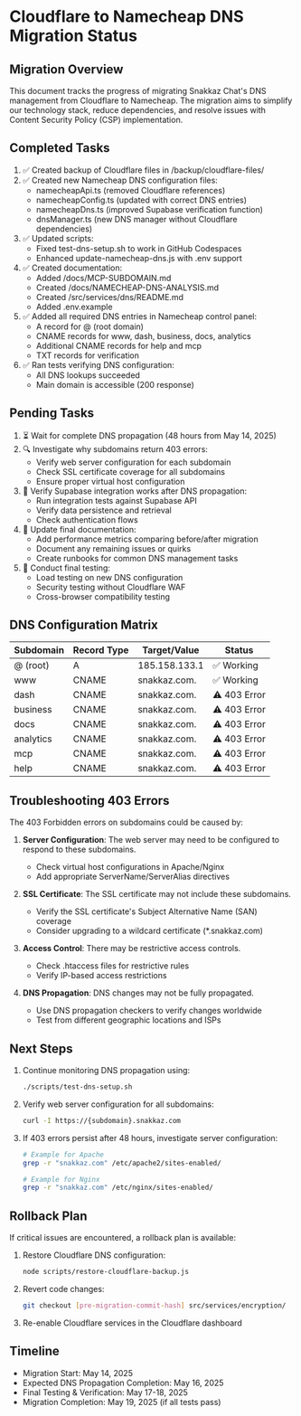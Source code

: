 # Cloudflare to Namecheap DNS Migration Status

## Migration Overview

This document tracks the progress of migrating Snakkaz Chat's DNS management from Cloudflare to Namecheap. The migration aims to simplify our technology stack, reduce dependencies, and resolve issues with Content Security Policy (CSP) implementation.

## Completed Tasks

1. ✅ Created backup of Cloudflare files in /backup/cloudflare-files/
2. ✅ Created new Namecheap DNS configuration files:
   - namecheapApi.ts (removed Cloudflare references)
   - namecheapConfig.ts (updated with correct DNS entries)
   - namecheapDns.ts (improved Supabase verification function)
   - dnsManager.ts (new DNS manager without Cloudflare dependencies)
3. ✅ Updated scripts:
   - Fixed test-dns-setup.sh to work in GitHub Codespaces
   - Enhanced update-namecheap-dns.js with .env support
4. ✅ Created documentation:
   - Added /docs/MCP-SUBDOMAIN.md
   - Created /docs/NAMECHEAP-DNS-ANALYSIS.md
   - Created /src/services/dns/README.md
   - Added .env.example
5. ✅ Added all required DNS entries in Namecheap control panel:
   - A record for @ (root domain)
   - CNAME records for www, dash, business, docs, analytics
   - Additional CNAME records for help and mcp 
   - TXT records for verification
6. ✅ Ran tests verifying DNS configuration:
   - All DNS lookups succeeded
   - Main domain is accessible (200 response)

## Pending Tasks

1. ⏳ Wait for complete DNS propagation (48 hours from May 14, 2025)
2. 🔍 Investigate why subdomains return 403 errors:
   - Verify web server configuration for each subdomain
   - Check SSL certificate coverage for all subdomains
   - Ensure proper virtual host configuration
3. 🔄 Verify Supabase integration works after DNS propagation:
   - Run integration tests against Supabase API
   - Verify data persistence and retrieval
   - Check authentication flows
4. 📝 Update final documentation:
   - Add performance metrics comparing before/after migration
   - Document any remaining issues or quirks
   - Create runbooks for common DNS management tasks
5. 🧪 Conduct final testing:
   - Load testing on new DNS configuration
   - Security testing without Cloudflare WAF
   - Cross-browser compatibility testing

## DNS Configuration Matrix

| Subdomain | Record Type | Target/Value | Status |
|-----------|-------------|--------------|--------|
| @ (root)  | A           | 185.158.133.1 | ✅ Working |
| www       | CNAME       | snakkaz.com. | ✅ Working |
| dash      | CNAME       | snakkaz.com. | ⚠️ 403 Error |
| business  | CNAME       | snakkaz.com. | ⚠️ 403 Error |
| docs      | CNAME       | snakkaz.com. | ⚠️ 403 Error |
| analytics | CNAME       | snakkaz.com. | ⚠️ 403 Error |
| mcp       | CNAME       | snakkaz.com. | ⚠️ 403 Error |
| help      | CNAME       | snakkaz.com. | ⚠️ 403 Error |

## Troubleshooting 403 Errors

The 403 Forbidden errors on subdomains could be caused by:

1. **Server Configuration**: The web server may need to be configured to respond to these subdomains.
   - Check virtual host configurations in Apache/Nginx
   - Add appropriate ServerName/ServerAlias directives

2. **SSL Certificate**: The SSL certificate may not include these subdomains.
   - Verify the SSL certificate's Subject Alternative Name (SAN) coverage
   - Consider upgrading to a wildcard certificate (*.snakkaz.com)

3. **Access Control**: There may be restrictive access controls.
   - Check .htaccess files for restrictive rules
   - Verify IP-based access restrictions

4. **DNS Propagation**: DNS changes may not be fully propagated.
   - Use DNS propagation checkers to verify changes worldwide
   - Test from different geographic locations and ISPs

## Next Steps

1. Continue monitoring DNS propagation using:
   ```bash
   ./scripts/test-dns-setup.sh
   ```

2. Verify web server configuration for all subdomains:
   ```bash
   curl -I https://{subdomain}.snakkaz.com
   ```

3. If 403 errors persist after 48 hours, investigate server configuration:
   ```bash
   # Example for Apache
   grep -r "snakkaz.com" /etc/apache2/sites-enabled/
   
   # Example for Nginx
   grep -r "snakkaz.com" /etc/nginx/sites-enabled/
   ```

## Rollback Plan

If critical issues are encountered, a rollback plan is available:

1. Restore Cloudflare DNS configuration:
   ```bash
   node scripts/restore-cloudflare-backup.js
   ```

2. Revert code changes:
   ```bash
   git checkout [pre-migration-commit-hash] src/services/encryption/
   ```

3. Re-enable Cloudflare services in the Cloudflare dashboard

## Timeline

- Migration Start: May 14, 2025
- Expected DNS Propagation Completion: May 16, 2025
- Final Testing & Verification: May 17-18, 2025
- Migration Completion: May 19, 2025 (if all tests pass)
